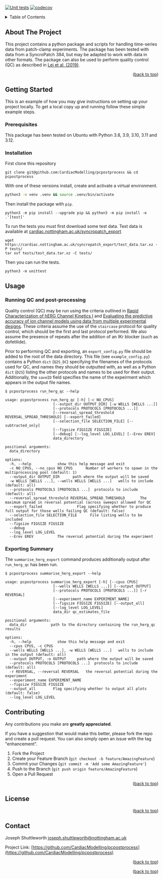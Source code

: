 
<!-- Improved compatibility of back to top link: See: https://github.com/othneildrew/Best-README-Template/pull/73 -->
<a name="readme-top"></a>

<!-- PROJECT SHIELDS -->
[![Unit tests](https://github.com/CardiacModelling/pcpostprocess/actions/workflows/pytest.yml/badge.svg)](https://github.com//CardiacModelling/pcpostprocess/actions/workflows/pytest.yml)
[![codecov](https://codecov.io/gh/CardiacModelling/pcpostprocess/graph/badge.svg?token=HOL0FrpGqs)](https://codecov.io/gh/CardiacModelling/pcpostprocess)


<!-- PROJECT LOGO -->
<!-- <br /> -->
<!-- <div align="center"> -->
<!--     <img src="images/logo.png" alt="Logo" width="80" height="80"> -->
<!--   </a> -->


<!-- TABLE OF CONTENTS -->
<details>
  <summary>Table of Contents</summary>
  <ol>
    <li>
      <a href="#about-the-project">About The Project</a>
      <ul>
        <li><a href="#built-with">Built With</a></li>
      </ul>
    </li>
    <li>
      <a href="#getting-started">Getting Started</a>
      <ul>
        <li><a href="#prerequisites">Prerequisites</a></li>
        <li><a href="#installation">Installation</a></li>
      </ul>
    </li>
    <li><a href="#usage">Usage</a></li>
    <li><a href="#roadmap">Roadmap</a></li>
    <li><a href="#contributing">Contributing</a></li>
    <li><a href="#license">License</a></li>
    <li><a href="#contact">Contact</a></li>
    <li><a href="#acknowledgments">Acknowledgments</a></li>
  </ol>
</details>


<!-- ABOUT THE PROJECT -->
## About The Project
This project contains a python package and scripts for handling time-series data from patch-clamp experiments. The package has been tested with data from a SyncroPatch 384, but may be adapted to work with data in other formats. The package can also be used to perform quality control (QC) as described in [Lei et al. (2019)](https://doi.org/10.1016%2Fj.bpj.2019.07.029).

<p align="right">(<a href="#readme-top">back to top</a>)</p>


<!-- GETTING STARTED -->
## Getting Started

This is an example of how you may give instructions on setting up your project locally.
To get a local copy up and running follow these simple example steps.

### Prerequisites

This package has been tested on Ubuntu with Python 3.8, 3.9, 3.10, 3.11 and 3.12.

### Installation

First clone this repository

```
git clone git@github.com:CardiacModelling/pcpostprocess && cd pcpostprocess
```

With one of these versions install, create and activate a virtual environment.

  ```sh
  python3 -m venv .venv && source .venv/bin/activate
  ```

Then install the package with `pip`.

```
python3 -m pip install --upgrade pip && python3 -m pip install -e .'[test]'
```

To run the tests you must first download some test data. Test data is available at [cardiac.nottingham.ac.uk/syncropatch\_export](https://cardiac.nottingham.ac.uk/syncropatch_export)

```
wget https://cardiac.nottingham.ac.uk/syncropatch_export/test_data.tar.xz -P tests/
tar xvf tests/test_data.tar.xz -C tests/
```

Then you can run the tests.
```
python3 -m unittest
```


<!-- USAGE -->
## Usage

### Running QC and post-processing

Quality control (QC) may be run using the criteria outlined in [Rapid Characterization of hERG Channel Kinetics I](https://doi.org/10.1016/j.bpj.2019.07.030) and [Evaluating the predictive accuracy of ion channel models using data from multiple experimental designs](https://doi.org/10.1101/2024.08.16.608289). These criteria assume the use of the `staircase` protocol for quality control, which should be the first and last protocol performed. We also assume the presence of repeats after the addition of an IKr blocker (such as dofetilide).

Prior to performing QC and exporting, an `export_config.py` file should be added to the root of the data directory. This file (see `example_config.py`) contains a Python `dict` (`Q2S_DC`) specifying the filenames of the protocols used for QC, and names they should be outputted with, as well as a Python `dict` (`D2S`) listing the other protocols and names to be used for their output. Additionally, the `saveID` field specifies the name of the expeirment which appears in the output file names.

```
$ pcpostprocess run_herg_qc --help

usage: pcpostprocess run_herg_qc [-h] [-c NO_CPUS]
                      [--output_dir OUTPUT_DIR] [-w WELLS [WELLS ...]]
                      [--protocols PROTOCOLS [PROTOCOLS ...]]
                      [--reversal_spread_threshold REVERSAL_SPREAD_THRESHOLD] [--export_failed]
                      [--selection_file SELECTION_FILE] [--subtracted_only]
                      [--figsize FIGSIZE FIGSIZE]
                      [--debug] [--log_level LOG_LEVEL] [--Erev EREV]
                      data_directory

positional arguments:
  data_directory

options:
  -h, --help            show this help message and exit
  -c NO_CPUS, --no_cpus NO_CPUS      Number of workers to spawn in the multiprocessing pool (default: 1)
  --output_dir OUTPUT_DIR      path where the output will be saved
  -w WELLS [WELLS ...], --wells WELLS [WELLS ...]   wells to include (default: all)
  --protocols PROTOCOLS [PROTOCOLS ...]  protocols to include (default: all)
  --reversal_spread_threshold REVERSAL_SPREAD_THRESHOLD       The maximum spread in reversal potential (across sweeps) allowed for QC
  --export_failed                Flag specifying whether to produce full output for those wells failing QC (default: false)
  --selection_file SELECTION_FILE      File listing wells to be included
  --figsize FIGSIZE FIGSIZE
  --debug
  --log_level LOG_LEVEL
  --Erev EREV           The reversal potential during the experiment
```


### Exporting Summary

The `summarise_herg_export` command produces additionally output after `run_herg_qc` has been run.

```
$ pcpostprocess summarise_herg_export --help

usage: pcpostprocess summarise_herg_export [-h] [--cpus CPUS]
                      [--wells WELLS [WELLS ...]] [--output OUTPUT]
                      [--protocols PROTOCOLS [PROTOCOLS ...]] [-r REVERSAL]
                      [--experiment_name EXPERIMENT_NAME]
                      [--figsize FIGSIZE FIGSIZE] [--output_all]
                      [--log_level LOG_LEVEL]
                      data_dir qc_estimates_file

positional arguments:
  data_dir           path to the directory containing the run_herg_qc results

options:
  -h, --help            show this help message and exit
  --cpus CPUS, -c CPUS
  --wells WELLS [WELLS ...], -w WELLS [WELLS ...]   wells to include in the output (default: all)
  --output OUTPUT, -o OUTPUT     path where the output will be saved
  --protocols PROTOCOLS [PROTOCOLS ...]  protocols to include (default: all)
  -r REVERSAL, --reversal REVERSAL   the reversal potential during the experiment
  --experiment_name EXPERIMENT_NAME
  --figsize FIGSIZE FIGSIZE
  --output_all        Flag specifying whether to output all plots (default: false)
  --log_level LOG_LEVEL
```


<!-- CONTRIBUTING -->
## Contributing

Any contributions you make are **greatly appreciated**.

If you have a suggestion that would make this better, please fork the repo and create a pull request. You can also simply open an issue with the tag "enhancement".

1. Fork the Project
2. Create your Feature Branch (`git checkout -b feature/AmazingFeature`)
3. Commit your Changes (`git commit -m 'Add some AmazingFeature'`)
4. Push to the Branch (`git push origin feature/AmazingFeature`)
5. Open a Pull Request

<p align="right">(<a href="#readme-top">back to top</a>)</p>

<!-- LICENSE -->
## License

<p align="right">(<a href="#readme-top">back to top</a>)</p>



<!-- CONTACT -->
## Contact

Joseph Shuttleworth joseph.shuttleworth@nottingham.ac.uk

Project Link: [https://github.com/CardiacModelling/pcpostprocess](https://github.com/CardiacModelling/pcpostprocess)

<p align="right">(<a href="#readme-top">back to top</a>)</p>

<p align="right">(<a href="#readme-top">back to top</a>)</p>



<!-- MARKDOWN LINKS & IMAGES -->
<!-- https://www.markdownguide.org/basic-syntax/#reference-style-links -->
[contributors-shield]: https://img.shields.io/github/contributors/CardiacModelling/pcpostprocess.svg?style=for-the-badge
[contributors-url]: https://github.com/CardiacModelling/pcpostprocess/graphs/contributors
[forks-shield]: https://img.shields.io/github/forks/CardiacModelling/pcpostprocess.svg?style=for-the-badge
[forks-url]: https://github.com/CardiacModelling/pcpostprocess/network/members
[stars-shield]: https://img.shields.io/github/stars/CardiacModelling/pcpostprocess.svg?style=for-the-badge
[stars-url]: https://github.com/CardiacModelling/pcpostprocess/stargazers
[issues-shield]: https://img.shields.io/github/issues/CardiacModelling/pcpostprocess.svg?style=for-the-badge
[issues-url]: https://github.com/CardiacModelling/pcpostprocess/issues
[license-shield]: https://img.shields.io/github/license/Cardiac/Modelling/pcpostprocess.svg?style=for-the-badge
[license-url]: https://github.com/CardiacModelling/pcpostprocess/blob/master/LICENSE.txt
[linkedin-shield]: https://img.shields.io/badge/-LinkedIn-black.svg?style=for-the-badge&logo=linkedin&colorB=555
[linkedin-url]: https://linkedin.com/in/linkedin_username
[product-screenshot]: images/screenshot.png
[Next.js]: https://img.shields.io/badge/next.js-000000?style=for-the-badge&logo=nextdotjs&logoColor=white
[Next-url]: https://nextjs.org/
[React.js]: https://img.shields.io/badge/React-20232A?style=for-the-badge&logo=react&logoColor=61DAFB
[React-url]: https://reactjs.org/
[Vue.js]: https://img.shields.io/badge/Vue.js-35495E?style=for-the-badge&logo=vuedotjs&logoColor=4FC08D
[Vue-url]: https://vuejs.org/
[Angular.io]: https://img.shields.io/badge/Angular-DD0031?style=for-the-badge&logo=angular&logoColor=white
[Angular-url]: https://angular.io/
[Svelte.dev]: https://img.shields.io/badge/Svelte-4A4A55?style=for-the-badge&logo=svelte&logoColor=FF3E00
[Svelte-url]: https://svelte.dev/
[Laravel.com]: https://img.shields.io/badge/Laravel-FF2D20?style=for-the-badge&logo=laravel&logoColor=white
[Laravel-url]: https://laravel.com
[Bootstrap.com]: https://img.shields.io/badge/Bootstrap-563D7C?style=for-the-badge&logo=bootstrap&logoColor=white
[Bootstrap-url]: https://getbootstrap.com
[JQuery.com]: https://img.shields.io/badge/jQuery-0769AD?style=for-the-badge&logo=jquery&logoColor=white
[JQuery-url]: https://jquery.com 
